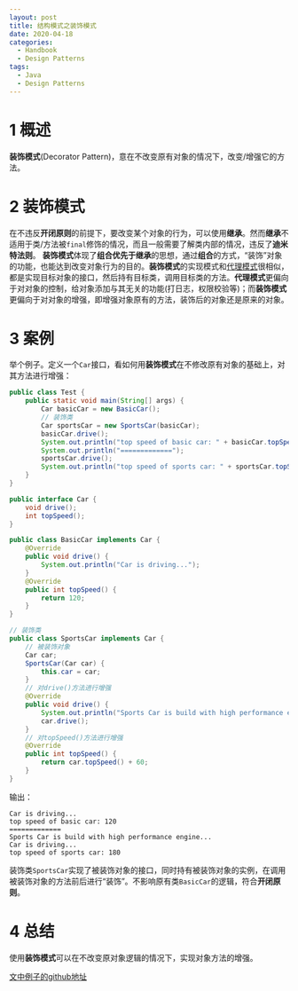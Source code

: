 ```yaml
---
layout: post
title: 结构模式之装饰模式
date: 2020-04-18
categories:
  - Handbook
  - Design Patterns
tags:
  - Java
  - Design Patterns
---
```


# 1 概述

**装饰模式**(Decorator Pattern)，意在不改变原有对象的情况下，改变/增强它的方法。

# 2 装饰模式

在不违反**开闭原则**的前提下，要改变某个对象的行为，可以使用**继承**。然而**继承**不适用于类/方法被`final`修饰的情况，而且一般需要了解类内部的情况，违反了**迪米特法则**。
**装饰模式**体现了**组合优先于继承**的思想，通过**组合**的方式，“装饰”对象的功能，也能达到改变对象行为的目的。**装饰模式**的实现模式和[代理模式](https://nightfield.com.cn/index.php/archives/131/)很相似，都是实现目标对象的接口，然后持有目标类，调用目标类的方法。**代理模式**更偏向于对对象的控制，给对象添加与其无关的功能(打日志，权限校验等)；而**装饰模式**更偏向于对对象的增强，即增强对象原有的方法，装饰后的对象还是原来的对象。

# 3 案例

举个例子。定义一个`Car`接口，看如何用**装饰模式**在不修改原有对象的基础上，对其方法进行增强：
~~~java
public class Test {
    public static void main(String[] args) {
        Car basicCar = new BasicCar();
        // 装饰类
        Car sportsCar = new SportsCar(basicCar);
        basicCar.drive();
        System.out.println("top speed of basic car: " + basicCar.topSpeed());
        System.out.println("=============");
        sportsCar.drive();
        System.out.println("top speed of sports car: " + sportsCar.topSpeed());
    }
}

public interface Car {
    void drive();
    int topSpeed();
}

public class BasicCar implements Car {
    @Override
    public void drive() {
        System.out.println("Car is driving...");
    }
    @Override
    public int topSpeed() {
        return 120;
    }
}

// 装饰类
public class SportsCar implements Car {
    // 被装饰对象
    Car car;
    SportsCar(Car car) {
        this.car = car;
    }
    // 对drive()方法进行增强
    @Override
    public void drive() {
        System.out.println("Sports Car is build with high performance engine...");
        car.drive();
    }
    // 对topSpeed()方法进行增强
    @Override
    public int topSpeed() {
        return car.topSpeed() + 60;
    }
}
~~~

输出：
~~~
Car is driving...
top speed of basic car: 120
=============
Sports Car is build with high performance engine...
Car is driving...
top speed of sports car: 180
~~~

装饰类`SportsCar`实现了被装饰对象的接口，同时持有被装饰对象的实例，在调用被装饰对象的方法前后进行“装饰”。不影响原有类`BasicCar`的逻辑，符合**开闭原则**。

# 4 总结

使用**装饰模式**可以在不改变原对象逻辑的情况下，实现对象方法的增强。

[文中例子的github地址](https://github.com/chingjustwe/designPattern)